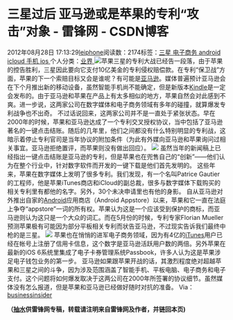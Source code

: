
# 三星过后 亚马逊或是苹果的专利“攻击”对象 - 雷锋网 - CSDN博客


2012年08月28日 17:13:29[leiphone](https://me.csdn.net/leiphone)阅读数：2174标签：[三星																](https://so.csdn.net/so/search/s.do?q=三星&t=blog)[电子商务																](https://so.csdn.net/so/search/s.do?q=电子商务&t=blog)[android																](https://so.csdn.net/so/search/s.do?q=android&t=blog)[icloud																](https://so.csdn.net/so/search/s.do?q=icloud&t=blog)[手机																](https://so.csdn.net/so/search/s.do?q=手机&t=blog)[ios																](https://so.csdn.net/so/search/s.do?q=ios&t=blog)[
							](https://so.csdn.net/so/search/s.do?q=手机&t=blog)[
																					](https://so.csdn.net/so/search/s.do?q=icloud&t=blog)个人分类：[业界																](https://blog.csdn.net/leiphone/article/category/873390)
[
																								](https://so.csdn.net/so/search/s.do?q=icloud&t=blog)
[
				](https://so.csdn.net/so/search/s.do?q=android&t=blog)
[
			](https://so.csdn.net/so/search/s.do?q=android&t=blog)
[
		](https://so.csdn.net/so/search/s.do?q=电子商务&t=blog)
[
	](https://so.csdn.net/so/search/s.do?q=三星&t=blog)
![](http://www.leiphone.com/wp-content/uploads/2012/08/AppleSuesAmazon.jpg)苹果三星的专利大战已经告一段落，由于苹果的控告胜利，三星因此要向它支付10亿美金的专利侵权赔偿款。在专利“保卫战”方面，苹果的下一个索赔目标又会是谁呢？有可能是[亚马逊](http://www.leiphone.com/tag/%E4%BA%9A%E9%A9%AC%E9%80%8A)。媒体普遍预计亚马逊会在下个月推出新的移动设备，虽然智能手机尚不能确定，但是新版本[Kindle](http://www.leiphone.com/tag/kindle)是一定会发布的。由于亚马逊和苹果在产品上有太多相似的地方，苹果自然会对此感到不爽。进一步说，这两家公司在数字媒体和电子商务领域有多年的碰撞，就算爆发专利战争也不出奇。
不过话说回来，这两家公司并不是一直处于紧张状态。早在2000年的时候，苹果和亚马逊达成了一个专利交叉授权协议，当中包括了亚马逊著名的一键点击结账。随后的几年里，他们之间都没有什么特别明显的专利战，这暗示着停止专利官司是当年协议的附加条件（为此有外媒向亚马逊和苹果询问过相关事宜。亚马逊拒绝置评，而苹果则没有做出回应）。
![](http://www.leiphone.com/wp-content/uploads/2012/08/amazon-apple.jpg)
虽然当年的新闻稿上已经指出一键点击结账是亚马逊的专利，但是苹果也在兜售自己的“创新”——他们认为在整个行业中，针对数字软件而开发的一键下载是他们首先发明的。
这些年来，苹果在数字媒体上发明了很多专利。我们发现，有一个名叫Patrice Gautier的工程师，他是苹果iTunes商店和iCloud的副总裁，很多与数字媒体下载购买的相关专利里有都他的名字。另外，30个未决申请里也有他的身影。
自从亚马逊对外推出自家的[Android](http://www.leiphone.com/tag/android)应用商店（Android
 Appstore）以来，苹果和它一直在法庭上争夺“appstore”一词的所有权。苹果认为这是一个应该受到保护的商标，而亚马逊则认为这只是一个大众的词汇。而在5月份的时候，专利专家Florian Mueller预测苹果极有可能因为部分平板相关专利而状告亚马逊，不过现实告诉我们最终中枪的是三星。
![](http://www.leiphone.com/wp-content/uploads/2012/08/Kindle-Fire-Ipad-3.jpg)
苹果也在悄悄的进军电子商务领域，因为有4亿的[iTunes](http://www.leiphone.com/tag/itunes)用户已经在帐号上注册了信用卡信息，这个数字是亚马逊活跃用户数的两倍。另外苹果在最新的iOS
 6系统里集成了电子卡券管理系统Passbook，许多人认为这是苹果涉足电子钱包业务的第一步。
亚马逊如果跟苹果开战的话，其激烈程度绝对超越苹果和三星之间的斗争，因为涉及范围涵盖了智能手机、平板电脑、电子商务和电子支付。这个问题将如何爆发取决于这两公司在2000年所签署的协议细节。虽然媒体没有怎么报道，但是苹果和亚马逊已经做好随时对抗的准备。
Via：[businessinsider](http://www.businessinsider.com/apple-amazon-e-commerce-battle-2012-8)

**（****[抽水](http://www.leiphone.com/author/ce6093)****供****雷锋网****专稿，转载请注明来自雷锋网及作者，并链回本页)**

